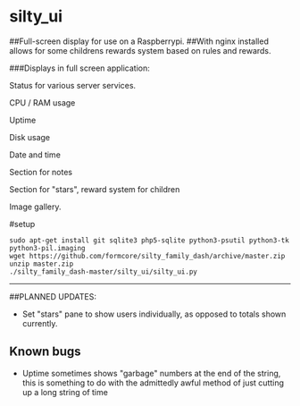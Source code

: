 # silty_ui
##Full-screen display for use on a Raspberrypi.
##With nginx installed allows for some childrens rewards system based on rules and rewards.

###Displays in full screen application:

Status for various server services.

CPU / RAM usage

Uptime

Disk usage

Date and time

Section for notes

Section for "stars", reward system for children

Image gallery.

#setup
```
sudo apt-get install git sqlite3 php5-sqlite python3-psutil python3-tk python3-pil.imaging
wget https://github.com/formcore/silty_family_dash/archive/master.zip
unzip master.zip
./silty_family_dash-master/silty_ui/silty_ui.py
```
***
##PLANNED UPDATES:
* Set "stars" pane to show users individually, as opposed to totals shown currently.  


## Known bugs
* Uptime sometimes shows "garbage" numbers at the end of the string, this is something to do with the admittedly awful method of just cutting up a long string of time  

